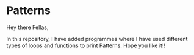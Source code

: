# Patterns

Hey there Fellas,

In this repository, I have added programmes where I have used different types of loops and functions to print Patterns. Hope you like it!!
